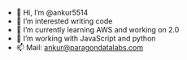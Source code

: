 - 👋 Hi, I’m @ankur5514
- 👀 I’m interested writing code
- 🌱 I’m currently learning AWS and working on 2.0
- 💞️ I’m working with JavaScript and python 
- 📫 Mail: ankur@paragondatalabs.com

<!---
ankur5514/ankur5514 is a ✨ special ✨ repository because its `README.md` (this file) appears on your GitHub profile.
You can click the Preview link to take a look at your changes.
--->
